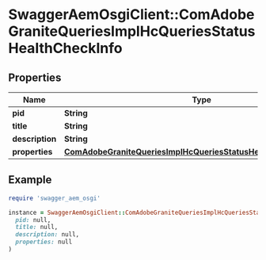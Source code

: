 # SwaggerAemOsgiClient::ComAdobeGraniteQueriesImplHcQueriesStatusHealthCheckInfo

## Properties

| Name | Type | Description | Notes |
| ---- | ---- | ----------- | ----- |
| **pid** | **String** |  | [optional] |
| **title** | **String** |  | [optional] |
| **description** | **String** |  | [optional] |
| **properties** | [**ComAdobeGraniteQueriesImplHcQueriesStatusHealthCheckProperties**](ComAdobeGraniteQueriesImplHcQueriesStatusHealthCheckProperties.md) |  | [optional] |

## Example

```ruby
require 'swagger_aem_osgi'

instance = SwaggerAemOsgiClient::ComAdobeGraniteQueriesImplHcQueriesStatusHealthCheckInfo.new(
  pid: null,
  title: null,
  description: null,
  properties: null
)
```

